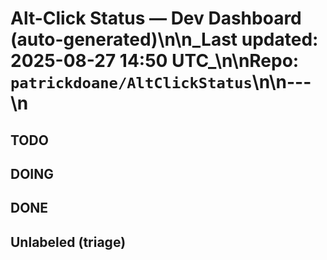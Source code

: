 # Alt-Click Status — Dev Dashboard (auto-generated)\n\n_Last updated: 2025-08-27 14:50 UTC_\n\nRepo: `patrickdoane/AltClickStatus`\n\n---\n
## TODO

## DOING

## DONE

## Unlabeled (triage)
